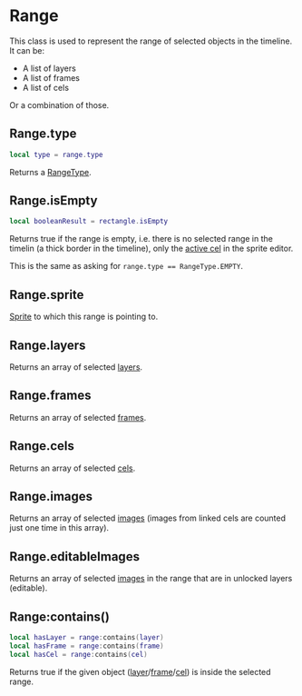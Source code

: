 # Range

This class is used to represent the range of selected objects in the
timeline. It can be:

* A list of layers
* A list of frames
* A list of cels

Or a combination of those.

## Range.type

```lua
local type = range.type
```

Returns a [RangeType](rangetype.md).

## Range.isEmpty

```lua
local booleanResult = rectangle.isEmpty
```

Returns true if the range is empty, i.e. there is no selected range in
the timelin (a thick border in the timeline), only the [active cel](app.md#appactivecel)
in the sprite editor.

This is the same as asking for `range.type == RangeType.EMPTY`.

## Range.sprite

[Sprite](sprite.md#sprite) to which this range is pointing to.

## Range.layers

Returns an array of selected [layers](layer.md#layer).

## Range.frames

Returns an array of selected [frames](frame.md#frame).

## Range.cels

Returns an array of selected [cels](cel.md#cel).

## Range.images

Returns an array of selected [images](image.md#image) (images from linked
cels are counted just one time in this array).

## Range.editableImages

Returns an array of selected [images](image.md#image) in the range that are
in unlocked layers (editable).

## Range:contains()

```lua
local hasLayer = range:contains(layer)
local hasFrame = range:contains(frame)
local hasCel = range:contains(cel)
```

Returns true if the given object
([layer](layer.md#layer)/[frame](frame.md#frame)/[cel](cel.md#cel)) is
inside the selected range.

